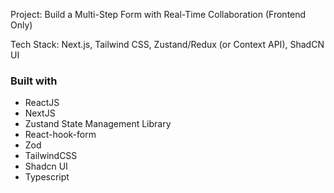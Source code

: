 Project: Build a Multi-Step Form with Real-Time Collaboration (Frontend Only)


Tech Stack: Next.js, Tailwind CSS, Zustand/Redux (or Context API), ShadCN UI


### Built with

- ReactJS
- NextJS
- Zustand State Management Library
- React-hook-form
- Zod
- TailwindCSS
- Shadcn UI
- Typescript

